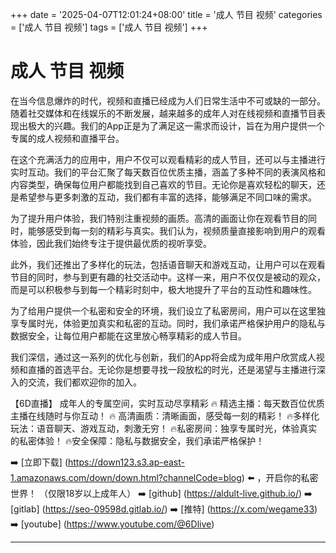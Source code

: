 +++
date = '2025-04-07T12:01:24+08:00'
title = '成人 节目 视频'
categories = ['成人 节目 视频']
tags = ['成人 节目 视频']
+++

# 成人 节目 视频

在当今信息爆炸的时代，视频和直播已经成为人们日常生活中不可或缺的一部分。随着社交媒体和在线娱乐的不断发展，越来越多的成年人对在线视频和直播节目表现出极大的兴趣。我们的App正是为了满足这一需求而设计，旨在为用户提供一个专属的成人视频和直播平台。

在这个充满活力的应用中，用户不仅可以观看精彩的成人节目，还可以与主播进行实时互动。我们的平台汇聚了每天数百位优质主播，涵盖了多种不同的表演风格和内容类型，确保每位用户都能找到自己喜欢的节目。无论你是喜欢轻松的聊天，还是希望参与更多刺激的互动，我们都有丰富的选择，能够满足不同口味的需求。

为了提升用户体验，我们特别注重视频的画质。高清的画面让你在观看节目的同时，能够感受到每一刻的精彩与真实。我们认为，视频质量直接影响到用户的观看体验，因此我们始终专注于提供最优质的视听享受。

此外，我们还推出了多样化的玩法，包括语音聊天和游戏互动，让用户可以在观看节目的同时，参与到更有趣的社交活动中。这样一来，用户不仅仅是被动的观众，而是可以积极参与到每一个精彩时刻中，极大地提升了平台的互动性和趣味性。

为了给用户提供一个私密和安全的环境，我们设立了私密房间，用户可以在这里独享专属时光，体验更加真实和私密的互动。同时，我们承诺严格保护用户的隐私与数据安全，让每位用户都能在这里放心畅享精彩的成人节目。

我们深信，通过这一系列的优化与创新，我们的App将会成为成年用户欣赏成人视频和直播的首选平台。无论你是想要寻找一段放松的时光，还是渴望与主播进行深入的交流，我们都欢迎你的加入。

【6D直播】
成年人的专属空间，实时互动尽享精彩
🔥 精选主播：每天数百位优质主播在线随时与你互动！
🔥 高清画质：清晰画面，感受每一刻的精彩！
🔥多样化玩法：语音聊天、游戏互动，刺激无穷！
🔥私密房间：独享专属时光，体验真实的私密体验！
🔥安全保障：隐私与数据安全，我们承诺严格保护！

➡️ [立即下载] (https://down123.s3.ap-east-1.amazonaws.com/down/down.html?channelCode=blog) ⬅️ ，开启你的私密世界！
（仅限18岁以上成年人）
➡️ [github] (https://aldult-live.github.io/)
➡️ [gitlab] (https://seo-09598d.gitlab.io/)
➡️ [推特] (https://x.com/wegame33)
➡️ [youtube] (https://www.youtube.com/@6Dlive)

---
